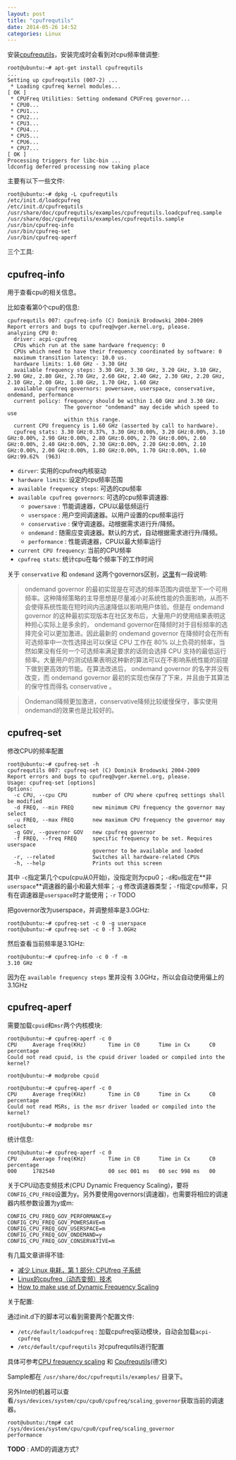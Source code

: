 ```yaml
---
layout: post
title: "cpufrequtils"
date: 2014-05-26 14:52
categories: Linux
---
```


<!-- more -->

安装[cpufrequtils](https://www.kernel.org/pub/linux/utils/kernel/cpufreq/)，安装完成时会看到对cpu频率做调整:

	root@ubuntu:~# apt-get install cpufrequtils
	...
	Setting up cpufrequtils (007-2) ...
	 * Loading cpufreq kernel modules...                                   [ OK ]
	 * CPUFreq Utilities: Setting ondemand CPUFreq governor...
	 * CPU0...
	 * CPU1...
	 * CPU2...
	 * CPU3...
	 * CPU4...
	 * CPU5...
	 * CPU6...
	 * CPU7...                                                             [ OK ]
	Processing triggers for libc-bin ...
	ldconfig deferred processing now taking place

主要有以下一些文件:

	root@ubuntu:~# dpkg -L cpufrequtils
	/etc/init.d/loadcpufreq
	/etc/init.d/cpufrequtils
	/usr/share/doc/cpufrequtils/examples/cpufrequtils.loadcpufreq.sample
	/usr/share/doc/cpufrequtils/examples/cpufrequtils.sample
	/usr/bin/cpufreq-info
	/usr/bin/cpufreq-set
	/usr/bin/cpufreq-aperf

三个工具:

## cpufreq-info ##

用于查看cpu的相关信息。

比如查看第0个cpu的信息:

	cpufrequtils 007: cpufreq-info (C) Dominik Brodowski 2004-2009
	Report errors and bugs to cpufreq@vger.kernel.org, please.
	analyzing CPU 0:
	  driver: acpi-cpufreq
	  CPUs which run at the same hardware frequency: 0
	  CPUs which need to have their frequency coordinated by software: 0
	  maximum transition latency: 10.0 us.
	  hardware limits: 1.60 GHz - 3.30 GHz
	  available frequency steps: 3.30 GHz, 3.30 GHz, 3.20 GHz, 3.10 GHz, 2.90 GHz, 2.80 GHz, 2.70 GHz, 2.60 GHz, 2.40 GHz, 2.30 GHz, 2.20 GHz, 2.10 GHz, 2.00 GHz, 1.80 GHz, 1.70 GHz, 1.60 GHz
	  available cpufreq governors: powersave, userspace, conservative, ondemand, performance
	  current policy: frequency should be within 1.60 GHz and 3.30 GHz.
					  The governor "ondemand" may decide which speed to use
					  within this range.
	  current CPU frequency is 1.60 GHz (asserted by call to hardware).
	  cpufreq stats: 3.30 GHz:0.37%, 3.30 GHz:0.00%, 3.20 GHz:0.00%, 3.10 GHz:0.00%, 2.90 GHz:0.00%, 2.80 GHz:0.00%, 2.70 GHz:0.00%, 2.60 GHz:0.00%, 2.40 GHz:0.00%, 2.30 GHz:0.00%, 2.20 GHz:0.00%, 2.10 GHz:0.00%, 2.00 GHz:0.00%, 1.80 GHz:0.00%, 1.70 GHz:0.00%, 1.60 GHz:99.62%  (963)

* `dirver`: 实用的cpufreq内核驱动
* `hardware limits`: 设定的cpu频率范围
* `available frequency steps`: 可选的cpu频率
* `available cpufreq governors`: 可选的cpu频率调速器:
	* `powersave` : 节能调速器，CPU以最低频运行
	* `userspace` : 用户空间调速器。以用户设置的cpu频率运行
	* `conservative` : 保守调速器。动根据需求进行升/降频。
	* `ondemand` : 随需应变调速器。默认的方式，自动根据需求进行升/降频。
	* `performance` : 性能调速器，CPU以最大频率运行
* `current CPU frequency`: 当前的CPU频率
* `cpufreq stats`: 统计cpu在每个频率下的工作时间

关于 `conservative` 和 `ondemand` 这两个governors区别，[这里](http://blog.csdn.net/linweig/article/details/5972312)有一段说明:

> ondemand governor 的最初实现是在可选的频率范围内调低至下一个可用频率。这种降频策略的主导思想是尽量减小对系统性能的负面影响，从而不会使得系统性能在短时间内迅速降低以影响用户体验。但是在 ondemand governor 的这种最初实现版本在社区发布后，大量用户的使用结果表明这种担心实际上是多余的， ondemand governor在降频时对于目标频率的选择完全可以更加激进。因此最新的 ondemand governor 在降频时会在所有可选频率中一次性选择出可以保证 CPU 工作在 80% 以上负荷的频率，当然如果没有任何一个可选频率满足要求的话则会选择 CPU 支持的最低运行频率。大量用户的测试结果表明这种新的算法可以在不影响系统性能的前提下做到更高效的节能。在算法改进后， ondemand governor 的名字并没有改变，而 ondemand governor 最初的实现也保存了下来，并且由于其算法的保守性而得名 conservative 。

> Ondemand降频更加激进，conservative降频比较缓慢保守，事实使用ondemand的效果也是比较好的。


## cpufreq-set ##

修改CPU的频率配置

	root@ubuntu:~# cpufreq-set -h
	cpufrequtils 007: cpufreq-set (C) Dominik Brodowski 2004-2009
	Report errors and bugs to cpufreq@vger.kernel.org, please.
	Usage: cpufreq-set [options]
	Options:
	  -c CPU, --cpu CPU        number of CPU where cpufreq settings shall be modified
	  -d FREQ, --min FREQ      new minimum CPU frequency the governor may select
	  -u FREQ, --max FREQ      new maximum CPU frequency the governor may select
	  -g GOV, --governor GOV   new cpufreq governor
	  -f FREQ, --freq FREQ     specific frequency to be set. Requires userspace
							   governor to be available and loaded
	  -r, --related            Switches all hardware-related CPUs
	  -h, --help               Prints out this screen

其中 `-c`指定第几个cpu(cpu从0开始)，没指定则为cpu0；`-d`和`u`指定在**非`userspace`**调速器的最小和最大频率；`-g` 修改调速器类型；`-f`指定cpu频率，只有在调速器是`userspace`时才能使用；`-r` TODO

把governor改为userspace，并调整频率是3.0GHz:

	root@ubuntu:~# cpufreq-set -c 0 -g userspace
	root@ubuntu:~# cpufreq-set -c 0 -f 3.0GHz

然后查看当前频率是3.1GHz:

	root@ubuntu:~# cpufreq-info -c 0 -f -m
	3.10 GHz

因为在 `available frequency steps` 里并没有 3.0GHz，所以会自动使用偏上的3.1GHz

## cpufreq-aperf ##

需要加载`cpuid`和`msr`两个内核模块:

	root@ubuntu:~# cpufreq-aperf -c 0
	CPU     Average freq(KHz)       Time in C0      Time in Cx      C0 percentage
	Could not read cpuid, is the cpuid driver loaded or compiled into the kernel?

	root@ubuntu:~# modprobe cpuid

	root@ubuntu:~# cpufreq-aperf -c 0
	CPU     Average freq(KHz)       Time in C0      Time in Cx      C0 percentage
	Could not read MSRs, is the msr driver loaded or compiled into the kernel?

	root@ubuntu:~# modprobe msr

统计信息:

	root@ubuntu:~# cpufreq-aperf -c 0
	CPU     Average freq(KHz)       Time in C0      Time in Cx      C0 percentage
	000     1782540                 00 sec 001 ms   00 sec 998 ms   00


关于CPU动态变频技术(CPU Dynamic Frequency Scaling)，要将`CONFIG_CPU_FREQ`设置为y。另外要使用governors(调速器)，也需要将相应的调速器内核参数设置为y或m:

	CONFIG_CPU_FREQ_GOV_PERFORMANCE=y
	CONFIG_CPU_FREQ_GOV_POWERSAVE=m
	CONFIG_CPU_FREQ_GOV_USERSPACE=m
	CONFIG_CPU_FREQ_GOV_ONDEMAND=y
	CONFIG_CPU_FREQ_GOV_CONSERVATIVE=m

有几篇文章讲得不错:

* [减少 Linux 电耗，第 1 部分: CPUfreq 子系统](http://www.ibm.com/developerworks/cn/linux/l-cpufreq-1/)
* [Linux的cpufreq（动态变频）技术](http://blog.csdn.net/linweig/article/details/5972312)
* [How to make use of Dynamic Frequency Scaling](http://www.thinkwiki.org/wiki/How_to_make_use_of_Dynamic_Frequency_Scaling)

关于配置:

通过init.d下的脚本可以看到需要两个配置文件:

* `/etc/default/loadcpufreq` : 加载cpufreq驱动模块，自动会加载`acpi-cpufreq`
* `/etc/default/cpufrequtils` 对cpufrequtils进行配置

具体可参考[CPU frequency scaling](https://wiki.archlinux.org/index.php/CPU_frequency_scaling#CPU_frequency_driver) 和 [Cpufrequtils](http://wiki.debianforum.de/Cpufrequtils)(德文)

Sample都在 `/usr/share/doc/cpufrequtils/examples/` 目录下。

另外Intel的机器可以查看`/sys/devices/system/cpu/cpu0/cpufreq/scaling_governor`获取当前的调速器。

	root@ubuntu:/tmp# cat /sys/devices/system/cpu/cpu0/cpufreq/scaling_governor
	performance

**TODO** : AMD的调速方式?
